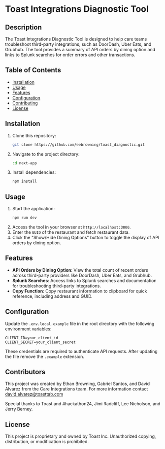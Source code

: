 # Toast Integrations Diagnostic Tool

## Description
The Toast Integrations Diagnostic Tool is designed to help care teams troubleshoot third-party integrations, such as DoorDash, Uber Eats, and Grubhub. The tool provides a summary of API orders by dining option and links to Splunk searches for order errors and other transactions.

## Table of Contents
- [Installation](#installation)
- [Usage](#usage)
- [Features](#features)
- [Configuration](#configuration)
- [Contributing](#contributing)
- [License](#license)

## Installation
1. Clone this repository:
   ```bash
   git clone https://github.com/eebrowning/toast_diagnostic.git
   ```
2. Navigate to the project directory:
   ```bash
   cd next-app
   ```
3. Install dependencies:
   ```bash
   npm install
   ```

## Usage
1. Start the application:
   ```bash
   npm run dev
   ```
2. Access the tool in your browser at `http://localhost:3000`.
3. Enter the `GUID` of the restaurant and fetch restaurant data.
4. Click the "Show/Hide Dining Options" button to toggle the display of API orders by dining option.

## Features
- **API Orders by Dining Option**: View the total count of recent orders across third-party providers like DoorDash, Uber Eats, and Grubhub.
- **Splunk Searches**: Access links to Splunk searches and documentation for troubleshooting third-party integrations.
- **Copy Function**: Copy restaurant information to clipboard for quick reference, including address and GUID.

## Configuration
Update the `.env.local.example` file in the root directory with the following environment variables:

```plaintext
CLIENT_ID=your_client_id
CLIENT_SECRET=your_client_secret
```
These credentials are required to authenticate API requests. After updating the file remove the `.example` extension.

## Contributors
This project was created by Ethan Browning, Gabriel Santos, and David Alvarez from the Care Integrations team. For more information contact david.alvarez@toasttab.com

Special thanks to Toast and #hackathon24, Jimi Radcliff, Lee Nicholson, and Jerry Berney.

## License
This project is proprietary and owned by Toast Inc. Unauthorized copying, distribution, or modification is prohibited.